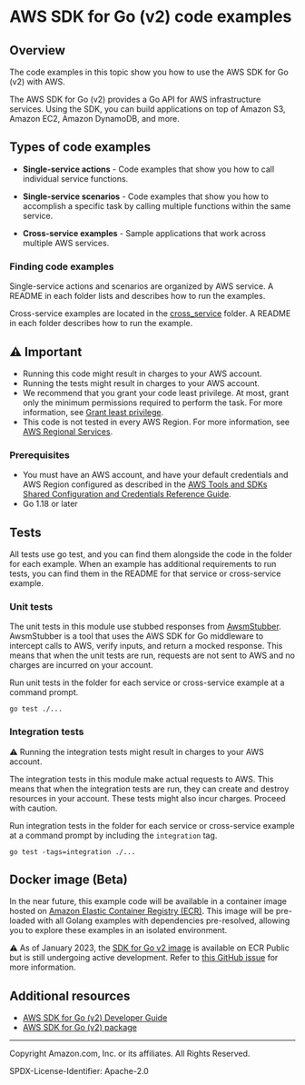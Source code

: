 # AWS SDK for Go (v2) code examples

## Overview

The code examples in this topic show you how to use the AWS SDK for Go (v2) with AWS. 

The AWS SDK for Go (v2) provides a Go API for AWS infrastructure services. Using the 
SDK, you can build applications on top of Amazon S3, Amazon EC2, Amazon DynamoDB, 
and more.

## Types of code examples

* **Single-service actions** - Code examples that show you how to call individual 
  service functions.

* **Single-service scenarios** - Code examples that show you how to accomplish a 
  specific task by calling multiple functions within the same service.

* **Cross-service examples** - Sample applications that work across multiple AWS 
  services.

### Finding code examples

Single-service actions and scenarios are organized by AWS service. 
A README in each folder lists and describes how to run the examples.

Cross-service examples are located in the [cross_service](cross_service) folder. 
A README in each folder describes how to run the example.

## ⚠️ Important

* Running this code might result in charges to your AWS account. 
* Running the tests might result in charges to your AWS account.
* We recommend that you grant your code least privilege. At most, grant only the 
  minimum permissions required to perform the task. For more information, see 
  [Grant least privilege](https://docs.aws.amazon.com/IAM/latest/UserGuide/best-practices.html#grant-least-privilege). 
* This code is not tested in every AWS Region. For more information, 
  see [AWS Regional Services](https://aws.amazon.com/about-aws/global-infrastructure/regional-product-services).

### Prerequisites

* You must have an AWS account, and have your default credentials and AWS Region
  configured as described in the
  [AWS Tools and SDKs Shared Configuration and Credentials Reference Guide](https://docs.aws.amazon.com/credref/latest/refdocs/creds-config-files.html).
* Go 1.18 or later

## Tests

All tests use go test, and you can find them alongside the code in the folder for each 
example. When an example has additional requirements to run tests, you can find them 
in the README for that service or cross-service example.

### Unit tests

The unit tests in this module use stubbed responses from [AwsmStubber](testtools/awsm_stubber.go).
AwsmStubber is a tool that uses the AWS SDK for Go middleware to intercept calls to
AWS, verify inputs, and return a mocked response. This means that when the unit tests 
are run, requests are not sent to AWS and no charges are incurred on your account.

Run unit tests in the folder for each service or cross-service example at a command
prompt.

```
go test ./...
```

### Integration tests

⚠️ Running the integration tests might result in charges to your AWS account.

The integration tests in this module make actual requests to AWS. This means that when
the integration tests are run, they can create and destroy resources in your account.
These tests might also incur charges. Proceed with caution.

Run integration tests in the folder for each service or cross-service example at a
command prompt by including the `integration` tag.

```
go test -tags=integration ./...
```

## Docker image (Beta)
In the near future, this example code will be available in a container image
hosted on [Amazon Elastic Container Registry (ECR)](https://docs.aws.amazon.com/AmazonECR/latest/userguide/what-is-ecr.html). This image will be pre-loaded
with all Golang examples with dependencies pre-resolved, allowing you to explore
these examples in an isolated environment.

⚠️ As of January 2023, the [SDK for Go v2 image](https://gallery.ecr.aws/aws-docs-sdk-examples/dotnetv3) is available on ECR Public but is still
undergoing active development. Refer to
[this GitHub issue](https://github.com/awsdocs/aws-doc-sdk-examples/issues/4129)
for more information.

## Additional resources

* [AWS SDK for Go (v2) Developer Guide](https://aws.github.io/aws-sdk-go-v2/docs/)
* [AWS SDK for Go (v2) package](https://pkg.go.dev/github.com/aws/aws-sdk-go-v2)

---

Copyright Amazon.com, Inc. or its affiliates. All Rights Reserved.

SPDX-License-Identifier: Apache-2.0
